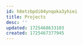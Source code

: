 ```yaml
---
id: h8etzbpdi04ynqoka3yhiei
title: Projects
desc: ''
updated: 1725468633103
created: 1725467377945
---
```

